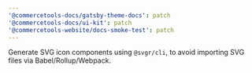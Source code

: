 ```yaml
---
'@commercetools-docs/gatsby-theme-docs': patch
'@commercetools-docs/ui-kit': patch
'@commercetools-website/docs-smoke-test': patch
---
```


Generate SVG icon components using `@svgr/cli`, to avoid importing SVG files via Babel/Rollup/Webpack.
